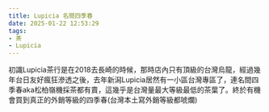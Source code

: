 ```yaml
---
title: Lupicia 名間四季春
date: 2025-01-22 12:53:29
tags:
- 茶
- Lupicia
---
```


初識Lupicia茶行是在2018去長崎的時候，那時店內只有頂級的台灣烏龍，經過幾年台日友好瘋狂滲透之後，去年新潟Lupicia居然有一小區台灣專區了，連名間四季春aka松柏嶺機採茶都有賣，這幾乎是台灣量最大等級最低的茶葉了。終於有機會買到真正的外銷等級的四季春(台灣本土寫外銷等級都唬爛)